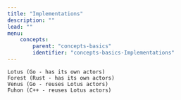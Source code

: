 ```yaml
---
title: "Implementations"
description: ""
lead: ""
menu:
    concepts:
        parent: "concepts-basics"
        identifier: "concepts-basics-Implementations"
---
```


    Lotus (Go - has its own actors)
    Forest (Rust - has its own actors)
    Venus (Go - reuses Lotus actors)
    Fuhon (C++ - reuses Lotus actors)


